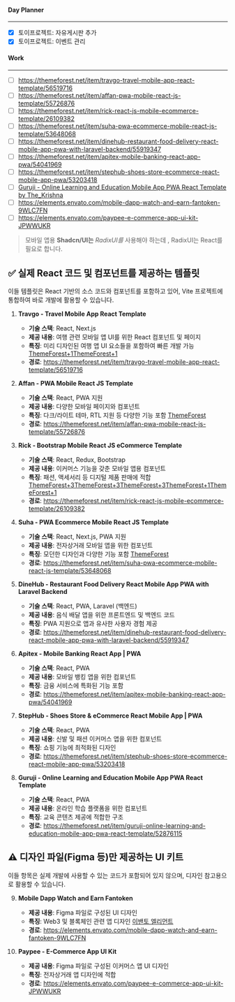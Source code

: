 
#### Day Planner
---
- [x] 토이프로젝트: 자유게시판 추가
- [x] 토이프로젝트: 이벤트 관리

#### Work
---
- [ ] https://themeforest.net/item/travgo-travel-mobile-app-react-template/56519716
- [ ] https://themeforest.net/item/affan-pwa-mobile-react-js-template/55726876
- [ ] https://themeforest.net/item/rick-react-js-mobile-ecommerce-template/26109382
- [ ] https://themeforest.net/item/suha-pwa-ecommerce-mobile-react-js-template/53648068
- [ ] https://themeforest.net/item/dinehub-restaurant-food-delivery-react-mobile-app-pwa-with-laravel-backend/55919347
- [ ] https://themeforest.net/item/apitex-mobile-banking-react-app-pwa/54041969
- [ ] https://themeforest.net/item/stephub-shoes-store-ecommerce-react-mobile-app-pwa/53203418
- [ ] [Guruji - Online Learning and Education Mobile App PWA React Template by The_Krishna](https://themeforest.net/item/guruji-online-learning-and-education-mobile-app-pwa-react-template/52876115)
- [ ] https://elements.envato.com/mobile-dapp-watch-and-earn-fantoken-9WLC7FN
- [ ] https://elements.envato.com/paypee-e-commerce-app-ui-kit-JPWWUKR

> 모바일 앱용 **Shadcn/UI는** _RadixUI를_ 사용해야 하는데 , RadixUI는 React를 필요로 합니다. 


## ✅ 실제 React 코드 및 컴포넌트를 제공하는 템플릿

이들 템플릿은 React 기반의 소스 코드와 컴포넌트를 포함하고 있어, Vite 프로젝트에 통합하여 바로 개발에 활용할 수 있습니다.

1. **Travgo - Travel Mobile App React Template**
    - **기술 스택**: React, Next.js
    - **제공 내용**: 여행 관련 모바일 앱 UI를 위한 React 컴포넌트 및 페이지
    - **특징**: 미리 디자인된 여행 앱 UI 요소들을 포함하여 빠른 개발 가능 [ThemeForest+1ThemeForest+1](https://themeforest.net/item/affan-pwa-mobile-react-next-jstemplate/53297306?srsltid=AfmBOoqWzbzH6vVDgezxOGIzvZAQGfL_t_ALKq0G1qRevMlot5_MAHvg&utm_source=chatgpt.com)
    - **경로**: https://themeforest.net/item/travgo-travel-mobile-app-react-template/56519716

2. **Affan - PWA Mobile React JS Template**
    - **기술 스택**: React, PWA 지원
    - **제공 내용**: 다양한 모바일 페이지와 컴포넌트
    - **특징**: 다크/라이트 테마, RTL 지원 등 다양한 기능 포함 [ThemeForest](https://themeforest.net/search/react%20pwa?utm_source=chatgpt.com)
    - **경로**: https://themeforest.net/item/affan-pwa-mobile-react-js-template/55726876

3. **Rick - Bootstrap Mobile React JS eCommerce Template**
    - **기술 스택**: React, Redux, Bootstrap
    - **제공 내용**: 이커머스 기능을 갖춘 모바일 앱용 컴포넌트
    - **특징**: 패션, 액세서리 등 디지털 제품 판매에 적합 [ThemeForest+3ThemeForest+3ThemeForest+3](https://themeforest.net/search/react%20redux%20ecommerce?srsltid=AfmBOopsjkvLvURTutEfjvHmx-rNh7CYF1zGUW9rEhn1R9ig7qhIfiUs&utm_source=chatgpt.com)[ThemeForest+1ThemeForest+1](https://themeforest.net/item/rick-react-js-mobile-ecommerce-template/26109382?srsltid=AfmBOooGKhSPUZNQD_WPJe4C0eejkqQ4u4ULgePWKRMSH3kNaDKb-58g&utm_source=chatgpt.com)
    - **경로**: https://themeforest.net/item/rick-react-js-mobile-ecommerce-template/26109382

4. **Suha - PWA Ecommerce Mobile React JS Template**
    - **기술 스택**: React, Next.js, PWA 지원
    - **제공 내용**: 전자상거래 모바일 앱을 위한 컴포넌트
    - **특징**: 모던한 디자인과 다양한 기능 포함 [ThemeForest](https://themeforest.net/item/suha-pwa-ecommerce-mobile-react-js-template/53648068?srsltid=AfmBOopozTR5t8angyeIkjPYCNh05p8heIVtybp_AL4dcGIrTIsJlWXW&utm_source=chatgpt.com)
    - **경로**: https://themeforest.net/item/suha-pwa-ecommerce-mobile-react-js-template/53648068

5. **DineHub - Restaurant Food Delivery React Mobile App PWA with Laravel Backend**
    - **기술 스택**: React, PWA, Laravel (백엔드)
    - **제공 내용**: 음식 배달 앱을 위한 프론트엔드 및 백엔드 코드
    - **특징**: PWA 지원으로 앱과 유사한 사용자 경험 제공
    - **경로**: https://themeforest.net/item/dinehub-restaurant-food-delivery-react-mobile-app-pwa-with-laravel-backend/55919347

6. **Apitex - Mobile Banking React App | PWA**
    - **기술 스택**: React, PWA
    - **제공 내용**: 모바일 뱅킹 앱을 위한 컴포넌트
    - **특징**: 금융 서비스에 특화된 기능 포함
    - **경로**: https://themeforest.net/item/apitex-mobile-banking-react-app-pwa/54041969
 

7. **StepHub - Shoes Store & eCommerce React Mobile App | PWA**
    - **기술 스택**: React, PWA
    - **제공 내용**: 신발 및 패션 이커머스 앱을 위한 컴포넌트
    - **특징**: 쇼핑 기능에 최적화된 디자인
    - **경로**: https://themeforest.net/item/stephub-shoes-store-ecommerce-react-mobile-app-pwa/53203418

8. **Guruji - Online Learning and Education Mobile App PWA React Template**
    - **기술 스택**: React, PWA
    - **제공 내용**: 온라인 학습 플랫폼을 위한 컴포넌트
    - **특징**: 교육 콘텐츠 제공에 적합한 구조
    - **경로**: https://themeforest.net/item/guruji-online-learning-and-education-mobile-app-pwa-react-template/52876115

## ⚠️ 디자인 파일(Figma 등)만 제공하는 UI 키트

이들 항목은 실제 개발에 사용할 수 있는 코드가 포함되어 있지 않으며, 디자인 참고용으로 활용할 수 있습니다.

9. **Mobile Dapp Watch and Earn Fantoken**
    - **제공 내용**: Figma 파일로 구성된 UI 디자인
    - **특징**: Web3 및 블록체인 관련 앱 디자인 [이밴토 엘리먼트](https://elements.envato.com/mobile-dapp-watch-and-earn-fantoken-9WLC7FN?utm_source=chatgpt.com)
    - **경로**: https://elements.envato.com/mobile-dapp-watch-and-earn-fantoken-9WLC7FN

10. **Paypee - E-Commerce App UI Kit**
    - **제공 내용**: Figma 파일로 구성된 이커머스 앱 UI 디자인
    - **특징**: 전자상거래 앱 디자인에 적합
    - **경로**: https://elements.envato.com/paypee-e-commerce-app-ui-kit-JPWWUKR